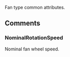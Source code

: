 Fan type common attributes.

<!-- end of short definition -->



## Comments

### NominalRotationSpeed

Nominal fan wheel speed.

